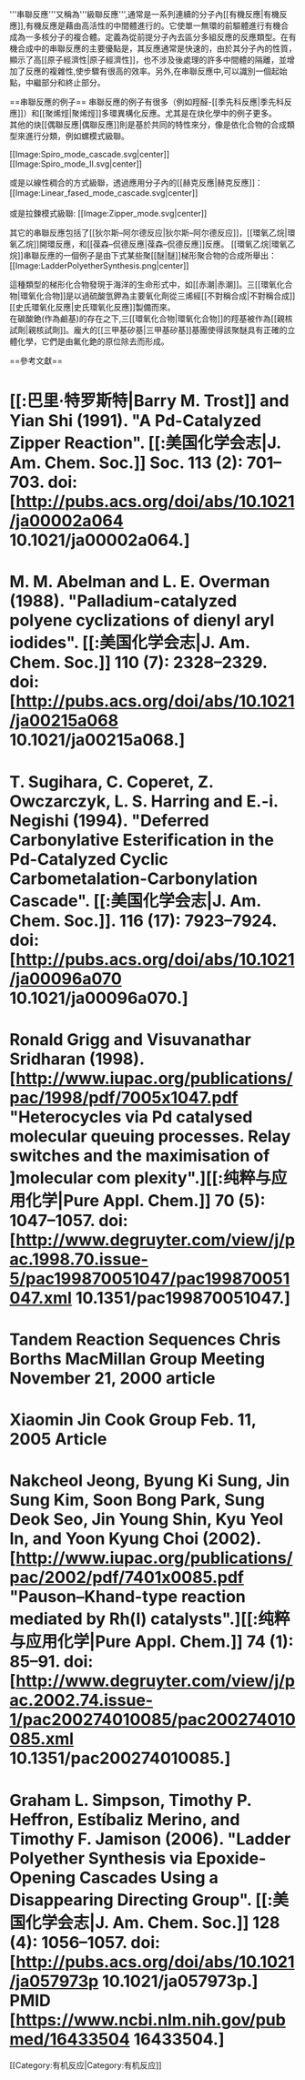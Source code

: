 '''串聯反應'''又稱為'''級聯反應''',通常是一系列連續的分子內[[有機反應|有機反應]],有機反應是藉由高活性的中間體進行的。它使單一無環的前驅體進行有機合成為一多核分子的複合體。定義為從前提分子內去區分多組反應的反應類型。在有機合成中的串聯反應的主要優點是，其反應通常是快速的，由於其分子內的性質，顯示了高[[原子經濟性|原子經濟性]]，也不涉及後處理的許多中間體的隔離，並增加了反應的複雜性,使步驟有很高的效率。另外,在串聯反應中,可以識別一個起始點，中繼部分和終止部分。

==串聯反應的例子==
串聯反應的例子有很多（例如羥醛-[[季先科反應|季先科反應]]）和[[聚烯烴|聚烯烴]]多環異構化反應。尤其是在炔化學中的例子更多。<br />
其他的炔[[偶聯反應|偶聯反應]]則是基於共同的特性來分，像是依化合物的合成類型來進行分類，例如螺模式級聯。<br />

[[Image:Spiro_mode_cascade.svg|center]]
[[Image:Spiro_mode_II.svg|center]]

或是以線性稠合的方式級聯，透過應用分子內的[[赫克反應|赫克反應]]：<br />
[[Image:Linear_fased_mode_cascade.svg|center]]<br />
<br />
或是拉鍊模式級聯:
[[Image:Zipper_mode.svg|center]]<br />

其它的串聯反應包括了[[狄尔斯–阿尔德反应|狄尔斯–阿尔德反应]]，[[環氧乙烷|環氧乙烷]]開環反應，和[[葆森–侃德反應|葆森–侃德反應]]反應。
[[環氧乙烷|環氧乙烷]]串聯反應的一個例子是由下式某些聚[[醚|醚]]梯形聚合物的合成所舉出：<br />
[[Image:LadderPolyetherSynthesis.png|center]]


這種類型的梯形化合物發現于海洋的生命形式中，如[[赤潮|赤潮]]。三[[環氧化合物|環氧化合物]]是以過硫酸氫鉀為主要氧化劑從三烯經[[不對稱合成|不對稱合成]][[史氏環氧化反應|史氏環氧化反應]]製備而來。<br />
在碳酸銫(作為鹼基)的存在之下,三[[環氧化合物|環氧化合物]]的羥基被作為[[親核試劑|親核試劑]]。龐大的[[三甲基矽基|三甲基矽基]]基團使得該聚醚具有正確的立體化學，它們是由氟化銫的原位除去而形成。


==參考文獻==
# [[:巴里·特罗斯特|Barry M. Trost]] and Yian Shi (1991). "A Pd-Catalyzed Zipper Reaction". [[:美国化学会志|J. Am. Chem. Soc.]] Soc. 113 (2): 701–703. doi:[http://pubs.acs.org/doi/abs/10.1021/ja00002a064 10.1021/ja00002a064.]
# M. M. Abelman and L. E. Overman (1988). "Palladium-catalyzed polyene cyclizations of dienyl aryl iodides". [[:美国化学会志|J. Am. Chem. Soc.]] 110 (7): 2328–2329. doi:[http://pubs.acs.org/doi/abs/10.1021/ja00215a068 10.1021/ja00215a068.]
#  T. Sugihara, C. Coperet, Z. Owczarczyk, L. S. Harring and E.-i. Negishi (1994). "Deferred Carbonylative Esterification in the Pd-Catalyzed Cyclic Carbometalation-Carbonylation Cascade". [[:美国化学会志|J. Am. Chem. Soc.]]. 116 (17): 7923–7924. doi:[http://pubs.acs.org/doi/abs/10.1021/ja00096a070 10.1021/ja00096a070.]
# Ronald Grigg and Visuvanathar Sridharan (1998). [http://www.iupac.org/publications/pac/1998/pdf/7005x1047.pdf "Heterocycles via Pd catalysed molecular queuing processes. Relay switches and the maximisation of ]molecular com plexity".][[:纯粹与应用化学|Pure Appl. Chem.]] 70 (5): 1047–1057. doi:[http://www.degruyter.com/view/j/pac.1998.70.issue-5/pac199870051047/pac199870051047.xml 10.1351/pac199870051047.]
# Tandem Reaction Sequences Chris Borths MacMillan Group Meeting November 21, 2000 article
# Xiaomin Jin Cook Group Feb. 11, 2005 Article
#  Nakcheol Jeong, Byung Ki Sung, Jin Sung Kim, Soon Bong Park, Sung Deok Seo, Jin Young Shin, Kyu Yeol In, and Yoon Kyung Choi (2002). [http://www.iupac.org/publications/pac/2002/pdf/7401x0085.pdf "Pauson–Khand-type reaction mediated by Rh(I) catalysts".][[:纯粹与应用化学|Pure Appl. Chem.]] 74 (1): 85–91. doi:[http://www.degruyter.com/view/j/pac.2002.74.issue-1/pac200274010085/pac200274010085.xml 10.1351/pac200274010085.]
# Graham L. Simpson, Timothy P. Heffron, Estíbaliz Merino, and Timothy F. Jamison (2006). "Ladder Polyether Synthesis via Epoxide-Opening Cascades Using a Disappearing Directing Group". [[:美国化学会志|J. Am. Chem. Soc.]] 128 (4): 1056–1057. doi:[http://pubs.acs.org/doi/abs/10.1021/ja057973p 10.1021/ja057973p.] PMID [https://www.ncbi.nlm.nih.gov/pubmed/16433504 16433504.]

[[Category:有机反应|Category:有机反应]]